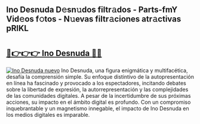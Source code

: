 ## Ino Desnuda D𝚎sn𝚞dos filtr𝚊dos - Parts-fmY Vid𝚎os f𝚘tos - N𝚞evas filtr𝚊ciones atr𝚊ctivas pRlKL

# <h2><a href="http://mbe17o.tromn.icu/?c=Ino+Desnuda">🔗👉👉👉 Ino Desnuda 🔗🔗</a></h2>

[![Ino Desnuda nuevo](https://i.imgur.com/pEAQMta.gif)](http://mbe17o.tromn.icu/?c=Ino+Desnuda)
Ino Desnuda, una figura enigmática y multifacética, desafía la comprensión simple. Su enfoque distintivo de la autopresentación en línea ha fascinado y provocado a los espectadores, incitando debates sobre la libertad de expresión, la autorrepresentación y las complejidades de las comunidades digitales. A pesar de la incertidumbre de sus próximas acciones, su impacto en el ámbito digital es profundo. Con un compromiso inquebrantable y un magnetismo innegable, el impacto de Ino Desnuda en los medios digitales es imparable.
